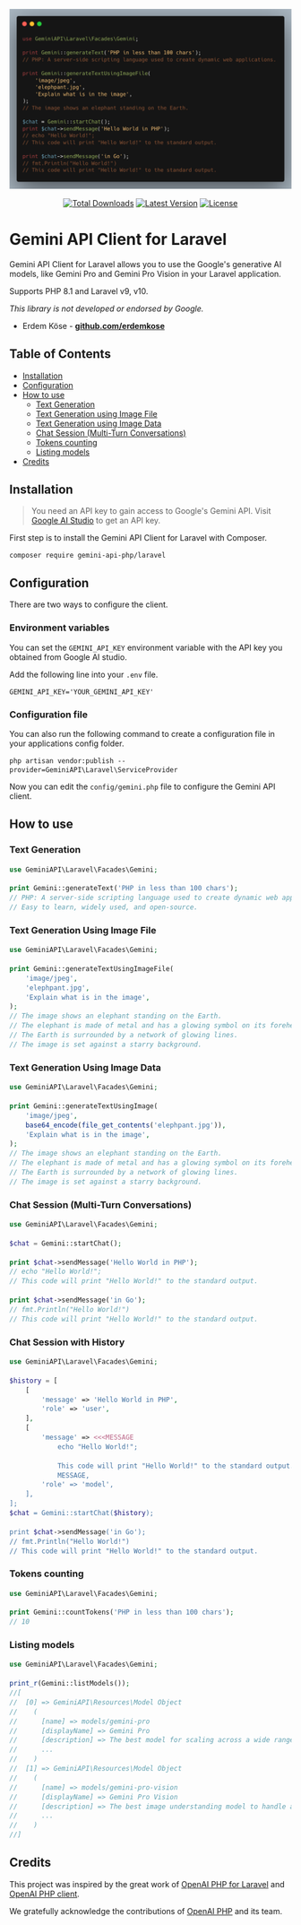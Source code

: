 <p align="center">
    <img src="https://raw.githubusercontent.com/gemini-api-php/laravel/main/assets/example.png" width="800" alt="Gemini API Client for Laravel - Examples">
</p>
<p align="center">
    <a href="https://packagist.org/packages/gemini-api-php/laravel"><img alt="Total Downloads" src="https://img.shields.io/packagist/dt/gemini-api-php/laravel"></a>
    <a href="https://packagist.org/packages/gemini-api-php/laravel"><img alt="Latest Version" src="https://img.shields.io/packagist/v/gemini-api-php/laravel"></a>
    <a href="https://packagist.org/packages/gemini-api-php/laravel"><img alt="License" src="https://img.shields.io/github/license/gemini-api-php/laravel"></a>
</p>

# Gemini API Client for Laravel

Gemini API Client for Laravel allows you to use the Google's generative AI models, like Gemini Pro and Gemini Pro Vision in your Laravel application.

Supports PHP 8.1 and Laravel v9, v10.

_This library is not developed or endorsed by Google._

- Erdem Köse - **[github.com/erdemkose](https://github.com/erdemkose)**

## Table of Contents
- [Installation](#installation)
- [Configuration](#configuration)
- [How to use](#how-to-use)
    - [Text Generation](#text-generation)
    - [Text Generation using Image File](#text-generation-using-image-file)
    - [Text Generation using Image Data](#text-generation-using-image-data)
    - [Chat Session (Multi-Turn Conversations)](#chat-session-multi-turn-conversations)
    - [Tokens counting](#tokens-counting)
    - [Listing models](#listing-models)
- [Credits](#credits)

## Installation

> You need an API key to gain access to Google's Gemini API.
> Visit [Google AI Studio](https://makersuite.google.com/) to get an API key.

First step is to install the Gemini API Client for Laravel with Composer.

```shell
composer require gemini-api-php/laravel
```

## Configuration

There are two ways to configure the client. 

### Environment variables

You can set the `GEMINI_API_KEY` environment variable with the API key you obtained from Google AI studio.

Add the following line into your `.env` file.

```shell
GEMINI_API_KEY='YOUR_GEMINI_API_KEY'
```

### Configuration file

You can also run the following command to create a configuration file in your applications config folder.

```shell
php artisan vendor:publish --provider=GeminiAPI\Laravel\ServiceProvider
```

Now you can edit the `config/gemini.php` file to configure the Gemini API client.

## How to use

### Text Generation

```php
use GeminiAPI\Laravel\Facades\Gemini;

print Gemini::generateText('PHP in less than 100 chars');
// PHP: A server-side scripting language used to create dynamic web applications.
// Easy to learn, widely used, and open-source.
```

### Text Generation Using Image File

```php
use GeminiAPI\Laravel\Facades\Gemini;

print Gemini::generateTextUsingImageFile(
    'image/jpeg',
    'elephpant.jpg',
    'Explain what is in the image',
);
// The image shows an elephant standing on the Earth.
// The elephant is made of metal and has a glowing symbol on its forehead.
// The Earth is surrounded by a network of glowing lines.
// The image is set against a starry background.
```

### Text Generation Using Image Data

```php
use GeminiAPI\Laravel\Facades\Gemini;

print Gemini::generateTextUsingImage(
    'image/jpeg',
    base64_encode(file_get_contents('elephpant.jpg')),
    'Explain what is in the image',
);
// The image shows an elephant standing on the Earth.
// The elephant is made of metal and has a glowing symbol on its forehead.
// The Earth is surrounded by a network of glowing lines.
// The image is set against a starry background.
```

### Chat Session (Multi-Turn Conversations)

```php
use GeminiAPI\Laravel\Facades\Gemini;

$chat = Gemini::startChat();

print $chat->sendMessage('Hello World in PHP');
// echo "Hello World!";
// This code will print "Hello World!" to the standard output.

print $chat->sendMessage('in Go');
// fmt.Println("Hello World!")
// This code will print "Hello World!" to the standard output.
```

### Chat Session with History

```php
use GeminiAPI\Laravel\Facades\Gemini;

$history = [
    [
        'message' => 'Hello World in PHP',
        'role' => 'user',
    ],
    [
        'message' => <<<MESSAGE
            echo "Hello World!";

            This code will print "Hello World!" to the standard output.
            MESSAGE,
        'role' => 'model',
    ],
];
$chat = Gemini::startChat($history);

print $chat->sendMessage('in Go');
// fmt.Println("Hello World!")
// This code will print "Hello World!" to the standard output.
```

### Tokens counting

```php
use GeminiAPI\Laravel\Facades\Gemini;

print Gemini::countTokens('PHP in less than 100 chars');
// 10
```

### Listing models

```php
use GeminiAPI\Laravel\Facades\Gemini;

print_r(Gemini::listModels());
//[
//  [0] => GeminiAPI\Resources\Model Object
//    (
//      [name] => models/gemini-pro
//      [displayName] => Gemini Pro
//      [description] => The best model for scaling across a wide range of tasks
//      ...
//    )
//  [1] => GeminiAPI\Resources\Model Object
//    (
//      [name] => models/gemini-pro-vision
//      [displayName] => Gemini Pro Vision
//      [description] => The best image understanding model to handle a broad range of applications
//      ...
//    )
//]
```

## Credits

This project was inspired by the great work of [OpenAI PHP for Laravel](https://github.com/openai-php/laravel) and [OpenAI PHP client](https://github.com/openai-php/client).

We gratefully acknowledge the contributions of [OpenAI PHP](https://github.com/openai-php) and its team.
